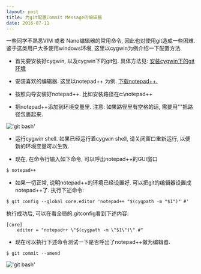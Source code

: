 ```yaml
---
layout: post
title: 为git配置Commit Message的编辑器
date: 2016-07-11
---
```


一些同学不熟悉VIM 或者 Nano编辑器的常用命令, 因此也对使用git造成一些困难. 鉴于这类用户大多使用windows环境, 这里以cygwin为例介绍一下配置方法.

* 首先要安装好cygwin, 以及cygwin下的git包. 具体方法见: <a href="{% post_url 2016-07-01-cygwin-setup-for-git %}">安装cygwin下的git环境</a>

* 安装喜欢的编辑器. 这里以notepad++ 为例. <a href="https://notepad-plus-plus.org/download/v6.9.2.html">下载notepad++.</a>

* 按照向导安装好notepad++. 比如安装路径在c:\notepad++

* 把notepad++添加到环境变量里. 注意: 如果路径里有空格的话, 需要用""把路径包裹起来.

!['git bash']({{site.baseurl}}/content_image/set-editor-for-git/set_notepadplus_path.png)

* 运行cygwin shell. 如果已经运行着cygwin shell, 请关闭窗口重新运行, 以便新的环境变量可以生效.

* 现在, 在命令行输入如下命令, 可以呼出notepad++的GUI窗口

```bash
$ notepad++
```

* 如果一切正常, 说明notepad++的环境已经设置好. 可以把git的编辑器设置成notepad++了. 执行下述命令:

```
$ git config --global core.editor 'notepad++ "$(cygpath -m "$1")" #'
```

执行成功后, 可以在看全局的.gitconfig看到下述内容:

```
[core]
    editor = "notepad++ \"$(cygpath -m \"$1\")\" #"
```

* 现在可以执行下述命令测试一下是否呼出了notepad++做为编辑器.

```
$ git commit --amend
```

!['git bash']({{site.baseurl}}/content_image/set-editor-for-git/notepadplus_commit_message.png)
